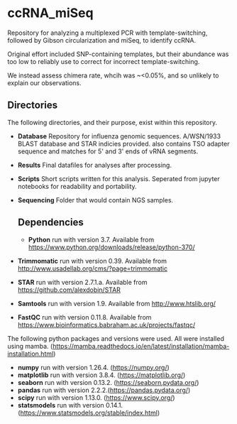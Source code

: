 # ccRNA_miSeq

Repository for analyzing a multiplexed PCR with template-switching, followed by Gibson circularization and miSeq, to identify ccRNA.

Original effort included SNP-containing templates, but their abundance was too low to reliably use to correct for incorrect template-switching.

We instead assess chimera rate, whcih was ~<0.05%, and so unlikely to explain our observations.

## Directories

The following directories, and their purpose, exist within this repository.

- <b>Database</b>       Repository for influenza genomic sequences. A/WSN/1933 BLAST database and STAR indicies provided. also contains TSO adapter sequence and matches for     5' and 3' ends of vRNA segments.
- <b>Results</b>        Final datafiles for analyses after processing.
- <b>Scripts</b>        Short scripts written for this analysis. Seperated from jupyter notebooks for readability and portability.
- <b>Sequencing</b>     Folder that would contain NGS samples.

  ## Dependencies

  - <b>Python</b>      run with version 3.7. Available from https://www.python.org/downloads/release/python-370/
- <b>Trimmomatic</b> run with version 0.39. Available from http://www.usadellab.org/cms/?page=trimmomatic
- <b>STAR</b>        run with version 2.7.1.a. Available from https://github.com/alexdobin/STAR
- <b>Samtools</b>    run with version 1.9. Available from http://www.htslib.org/
- <b>FastQC</b>      run with version 0.11.8. Available from https://www.bioinformatics.babraham.ac.uk/projects/fastqc/

The following python packages and versions were used. All were installed using mamba. (https://mamba.readthedocs.io/en/latest/installation/mamba-installation.html)
- <b>numpy</b>       run with version 1.26.4. (https://numpy.org/)
- <b>matplotlib</b>  run with version 3.8.4. (https://matplotlib.org/)
- <b>seaborn</b>     run with version 0.13.2. (https://seaborn.pydata.org/)
- <b>pandas</b>      run with version 2.2.2.(https://pandas.pydata.org/)
- <b>scipy</b>       run with version 1.13.0. (https://www.scipy.org/)
- <b>statsmodels</b> run with version 0.14.1. (https://www.statsmodels.org/stable/index.html)


